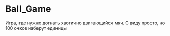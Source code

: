 # Ball_Game
Игра, где нужно догнать хаотично двигающийся мяч. С виду просто, но 100 очков наберут единицы
